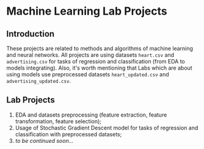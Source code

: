 # Machine Learning Lab Projects

## Introduction

These projects are related to methods and algorithms of machine learning and neural networks. All projects are using datasets `heart.csv` and `advertising.csv` for tasks of regression and classification (from EDA to models integrating). Also, it's worth mentioning that Labs which are about using models use preprocessed datasets `heart_updated.csv` and `advertising_updated.csv`.

## Lab Projects

1.  EDA and datasets preprocessing (feature extraction, feature transformation, feature selection);
2.  Usage of Stochastic Gradient Descent model for tasks of regression and classification with preprocessed datasets;
3.  *to be continued soon…*
